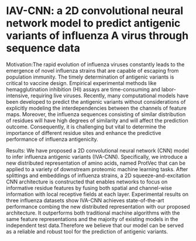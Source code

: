 # IAV-CNN: a 2D convolutional neural network model to predict antigenic variants of influenza A virus through sequence data

Motivation:The rapid evolution of influenza viruses constantly leads to the emergence of novel influenza strains that are capable of escaping from population immunity. The timely determination of antigenic variants is critical to vaccine design. Empirical experimental methods like hemagglutination inhibition (HI) assays are time-consuming and labor-intensive, requiring live viruses. Recently, many computational models have been developed to predict the antigenic variants without considerations of explicitly modeling the interdependencies between the channels of feature maps. Moreover, the influenza sequences consisting of similar distribution of residues will have high degrees of similarity and will affect the prediction outcome. Consequently, it is challenging but vital to determine the importance of different residue sites and enhance the predictive performance of influenza antigenicity.

Results: We have proposed a 2D convolutional neural network (CNN) model to infer influenza antigenic variants (IVA-CNN). Specifically, we introduce a new distributed representation of amino acids, named ProtVec that can be applied to a variety of downstream proteomic machine learning tasks. After splittings and embeddings of influenza strains, a 2D squeeze-and-excitation CNN architecture is constructed that enables networks to focus on informative residue features by fusing both spatial and channel-wise information with local receptive fields at each layer. Experimental results on three influenza datasets show IVA-CNN achieves state-of-the-art performance combing the new distributed representation with our proposed architecture. It outperforms both traditional machine algorithms with the same feature representations and the majority of existing models in the independent test data.Therefore we believe that our model can be served as a reliable and robust tool for the prediction of antigenic variants.
